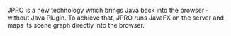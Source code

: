 JPRO is a new technology which brings Java back into the browser - without Java Plugin. 
To achieve that, JPRO runs JavaFX on the server and maps its scene graph directly into the browser.